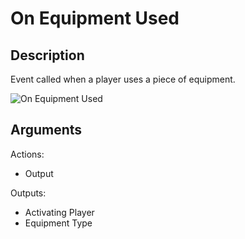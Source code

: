 # On Equipment Used

## Description

Event called when a player uses a piece of equipment.

![On Equipment Used](../../.gitbook/assets/images/scripting/events-inventory/onequipmentused.png)

## Arguments

Actions:

- Output

Outputs:

- Activating Player
- Equipment Type
